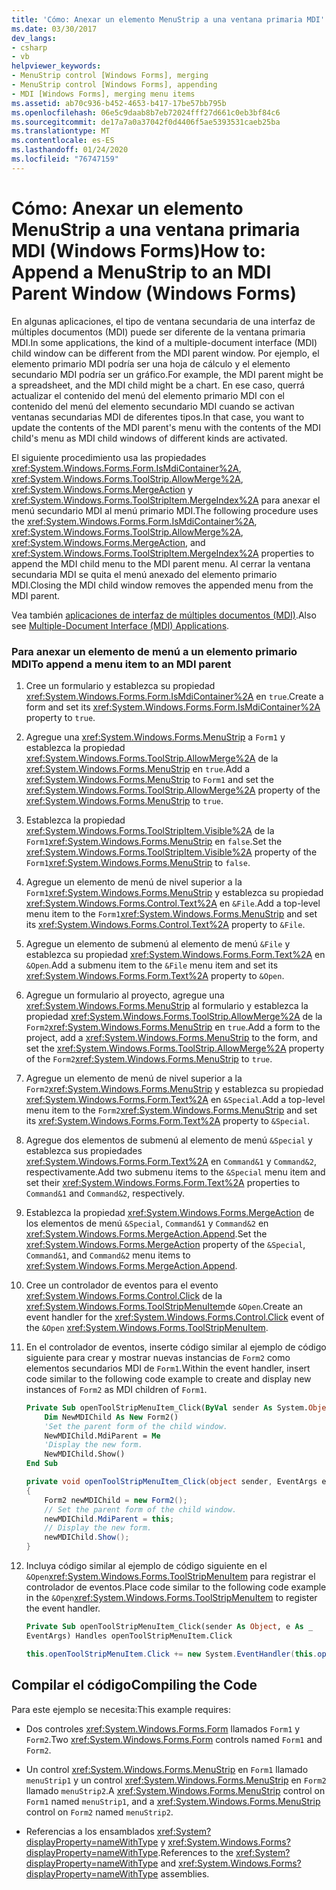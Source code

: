 ```yaml
---
title: 'Cómo: Anexar un elemento MenuStrip a una ventana primaria MDI'
ms.date: 03/30/2017
dev_langs:
- csharp
- vb
helpviewer_keywords:
- MenuStrip control [Windows Forms], merging
- MenuStrip control [Windows Forms], appending
- MDI [Windows Forms], merging menu items
ms.assetid: ab70c936-b452-4653-b417-17be57bb795b
ms.openlocfilehash: 06e5c9daab8b7eb72024fff27d661c0eb3bf84c6
ms.sourcegitcommit: de17a7a0a37042f0d4406f5ae5393531caeb25ba
ms.translationtype: MT
ms.contentlocale: es-ES
ms.lasthandoff: 01/24/2020
ms.locfileid: "76747159"
---
```

# <a name="how-to-append-a-menustrip-to-an-mdi-parent-window-windows-forms"></a><span data-ttu-id="4b773-102">Cómo: Anexar un elemento MenuStrip a una ventana primaria MDI (Windows Forms)</span><span class="sxs-lookup"><span data-stu-id="4b773-102">How to: Append a MenuStrip to an MDI Parent Window (Windows Forms)</span></span>
<span data-ttu-id="4b773-103">En algunas aplicaciones, el tipo de ventana secundaria de una interfaz de múltiples documentos (MDI) puede ser diferente de la ventana primaria MDI.</span><span class="sxs-lookup"><span data-stu-id="4b773-103">In some applications, the kind of a multiple-document interface (MDI) child window can be different from the MDI parent window.</span></span> <span data-ttu-id="4b773-104">Por ejemplo, el elemento primario MDI podría ser una hoja de cálculo y el elemento secundario MDI podría ser un gráfico.</span><span class="sxs-lookup"><span data-stu-id="4b773-104">For example, the MDI parent might be a spreadsheet, and the MDI child might be a chart.</span></span> <span data-ttu-id="4b773-105">En ese caso, querrá actualizar el contenido del menú del elemento primario MDI con el contenido del menú del elemento secundario MDI cuando se activan ventanas secundarias MDI de diferentes tipos.</span><span class="sxs-lookup"><span data-stu-id="4b773-105">In that case, you want to update the contents of the MDI parent's menu with the contents of the MDI child's menu as MDI child windows of different kinds are activated.</span></span>  
  
 <span data-ttu-id="4b773-106">El siguiente procedimiento usa las propiedades <xref:System.Windows.Forms.Form.IsMdiContainer%2A>, <xref:System.Windows.Forms.ToolStrip.AllowMerge%2A>, <xref:System.Windows.Forms.MergeAction> y <xref:System.Windows.Forms.ToolStripItem.MergeIndex%2A> para anexar el menú secundario MDI al menú primario MDI.</span><span class="sxs-lookup"><span data-stu-id="4b773-106">The following procedure uses the <xref:System.Windows.Forms.Form.IsMdiContainer%2A>, <xref:System.Windows.Forms.ToolStrip.AllowMerge%2A>, <xref:System.Windows.Forms.MergeAction>, and <xref:System.Windows.Forms.ToolStripItem.MergeIndex%2A> properties to append the MDI child menu to the MDI parent menu.</span></span> <span data-ttu-id="4b773-107">Al cerrar la ventana secundaria MDI se quita el menú anexado del elemento primario MDI.</span><span class="sxs-lookup"><span data-stu-id="4b773-107">Closing the MDI child window removes the appended menu from the MDI parent.</span></span>  
  
 <span data-ttu-id="4b773-108">Vea también [aplicaciones de interfaz de múltiples documentos (MDI)](../advanced/multiple-document-interface-mdi-applications.md).</span><span class="sxs-lookup"><span data-stu-id="4b773-108">Also see [Multiple-Document Interface (MDI) Applications](../advanced/multiple-document-interface-mdi-applications.md).</span></span>  
  
### <a name="to-append-a-menu-item-to-an-mdi-parent"></a><span data-ttu-id="4b773-109">Para anexar un elemento de menú a un elemento primario MDI</span><span class="sxs-lookup"><span data-stu-id="4b773-109">To append a menu item to an MDI parent</span></span>  
  
1. <span data-ttu-id="4b773-110">Cree un formulario y establezca su propiedad <xref:System.Windows.Forms.Form.IsMdiContainer%2A> en `true`.</span><span class="sxs-lookup"><span data-stu-id="4b773-110">Create a form and set its <xref:System.Windows.Forms.Form.IsMdiContainer%2A> property to `true`.</span></span>  
  
2. <span data-ttu-id="4b773-111">Agregue una <xref:System.Windows.Forms.MenuStrip> a `Form1` y establezca la propiedad <xref:System.Windows.Forms.ToolStrip.AllowMerge%2A> de la <xref:System.Windows.Forms.MenuStrip> en `true`.</span><span class="sxs-lookup"><span data-stu-id="4b773-111">Add a <xref:System.Windows.Forms.MenuStrip> to `Form1` and set the <xref:System.Windows.Forms.ToolStrip.AllowMerge%2A> property of the <xref:System.Windows.Forms.MenuStrip> to `true`.</span></span>  
  
3. <span data-ttu-id="4b773-112">Establezca la propiedad <xref:System.Windows.Forms.ToolStripItem.Visible%2A> de la `Form1`<xref:System.Windows.Forms.MenuStrip> en `false`.</span><span class="sxs-lookup"><span data-stu-id="4b773-112">Set the <xref:System.Windows.Forms.ToolStripItem.Visible%2A> property of the `Form1`<xref:System.Windows.Forms.MenuStrip> to `false`.</span></span>  
  
4. <span data-ttu-id="4b773-113">Agregue un elemento de menú de nivel superior a la `Form1`<xref:System.Windows.Forms.MenuStrip> y establezca su propiedad <xref:System.Windows.Forms.Control.Text%2A> en `&File`.</span><span class="sxs-lookup"><span data-stu-id="4b773-113">Add a top-level menu item to the `Form1`<xref:System.Windows.Forms.MenuStrip> and set its <xref:System.Windows.Forms.Control.Text%2A> property to `&File`.</span></span>  
  
5. <span data-ttu-id="4b773-114">Agregue un elemento de submenú al elemento de menú `&File` y establezca su propiedad <xref:System.Windows.Forms.Form.Text%2A> en `&Open`.</span><span class="sxs-lookup"><span data-stu-id="4b773-114">Add a submenu item to the `&File` menu item and set its <xref:System.Windows.Forms.Form.Text%2A> property to `&Open`.</span></span>  
  
6. <span data-ttu-id="4b773-115">Agregue un formulario al proyecto, agregue una <xref:System.Windows.Forms.MenuStrip> al formulario y establezca la propiedad <xref:System.Windows.Forms.ToolStrip.AllowMerge%2A> de la `Form2`<xref:System.Windows.Forms.MenuStrip> en `true`.</span><span class="sxs-lookup"><span data-stu-id="4b773-115">Add a form to the project, add a <xref:System.Windows.Forms.MenuStrip> to the form, and set the <xref:System.Windows.Forms.ToolStrip.AllowMerge%2A> property of the `Form2`<xref:System.Windows.Forms.MenuStrip> to `true`.</span></span>  
  
7. <span data-ttu-id="4b773-116">Agregue un elemento de menú de nivel superior a la `Form2`<xref:System.Windows.Forms.MenuStrip> y establezca su propiedad <xref:System.Windows.Forms.Form.Text%2A> en `&Special`.</span><span class="sxs-lookup"><span data-stu-id="4b773-116">Add a top-level menu item to the `Form2`<xref:System.Windows.Forms.MenuStrip> and set its <xref:System.Windows.Forms.Form.Text%2A> property to `&Special`.</span></span>  
  
8. <span data-ttu-id="4b773-117">Agregue dos elementos de submenú al elemento de menú `&Special` y establezca sus propiedades <xref:System.Windows.Forms.Form.Text%2A> en `Command&1` y `Command&2`, respectivamente.</span><span class="sxs-lookup"><span data-stu-id="4b773-117">Add two submenu items to the `&Special` menu item and set their <xref:System.Windows.Forms.Form.Text%2A> properties to `Command&1` and `Command&2`, respectively.</span></span>  
  
9. <span data-ttu-id="4b773-118">Establezca la propiedad <xref:System.Windows.Forms.MergeAction> de los elementos de menú `&Special`, `Command&1` y `Command&2` en <xref:System.Windows.Forms.MergeAction.Append>.</span><span class="sxs-lookup"><span data-stu-id="4b773-118">Set the <xref:System.Windows.Forms.MergeAction> property of the `&Special`, `Command&1`, and `Command&2` menu items to <xref:System.Windows.Forms.MergeAction.Append>.</span></span>  
  
10. <span data-ttu-id="4b773-119">Cree un controlador de eventos para el evento <xref:System.Windows.Forms.Control.Click> de la <xref:System.Windows.Forms.ToolStripMenuItem>de `&Open`.</span><span class="sxs-lookup"><span data-stu-id="4b773-119">Create an event handler for the <xref:System.Windows.Forms.Control.Click> event of the `&Open` <xref:System.Windows.Forms.ToolStripMenuItem>.</span></span>  
  
11. <span data-ttu-id="4b773-120">En el controlador de eventos, inserte código similar al ejemplo de código siguiente para crear y mostrar nuevas instancias de `Form2` como elementos secundarios MDI de `Form1`.</span><span class="sxs-lookup"><span data-stu-id="4b773-120">Within the event handler, insert code similar to the following code example to create and display new instances of `Form2` as MDI children of `Form1`.</span></span>  
  
    ```vb  
    Private Sub openToolStripMenuItem_Click(ByVal sender As System.Object, ByVal e As System.EventArgs) Handles openToolStripMenuItem.Click  
        Dim NewMDIChild As New Form2()  
        'Set the parent form of the child window.  
        NewMDIChild.MdiParent = Me  
        'Display the new form.  
        NewMDIChild.Show()  
    End Sub  
    ```  
  
    ```csharp  
    private void openToolStripMenuItem_Click(object sender, EventArgs e)  
    {  
        Form2 newMDIChild = new Form2();  
        // Set the parent form of the child window.  
        newMDIChild.MdiParent = this;  
        // Display the new form.  
        newMDIChild.Show();  
    }  
    ```  
  
12. <span data-ttu-id="4b773-121">Incluya código similar al ejemplo de código siguiente en el `&Open`<xref:System.Windows.Forms.ToolStripMenuItem> para registrar el controlador de eventos.</span><span class="sxs-lookup"><span data-stu-id="4b773-121">Place code similar to the following code example in the `&Open`<xref:System.Windows.Forms.ToolStripMenuItem> to register the event handler.</span></span>  
  
    ```vb  
    Private Sub openToolStripMenuItem_Click(sender As Object, e As _  
    EventArgs) Handles openToolStripMenuItem.Click  
    ```  
  
    ```csharp  
    this.openToolStripMenuItem.Click += new System.EventHandler(this.openToolStripMenuItem_Click);  
    ```  
  
## <a name="compiling-the-code"></a><span data-ttu-id="4b773-122">Compilar el código</span><span class="sxs-lookup"><span data-stu-id="4b773-122">Compiling the Code</span></span>  
 <span data-ttu-id="4b773-123">Para este ejemplo se necesita:</span><span class="sxs-lookup"><span data-stu-id="4b773-123">This example requires:</span></span>  
  
- <span data-ttu-id="4b773-124">Dos controles <xref:System.Windows.Forms.Form> llamados `Form1` y `Form2`.</span><span class="sxs-lookup"><span data-stu-id="4b773-124">Two <xref:System.Windows.Forms.Form> controls named `Form1` and `Form2`.</span></span>  
  
- <span data-ttu-id="4b773-125">Un control <xref:System.Windows.Forms.MenuStrip> en `Form1` llamado `menuStrip1` y un control <xref:System.Windows.Forms.MenuStrip> en `Form2` llamado `menuStrip2`.</span><span class="sxs-lookup"><span data-stu-id="4b773-125">A <xref:System.Windows.Forms.MenuStrip> control on `Form1` named `menuStrip1`, and a <xref:System.Windows.Forms.MenuStrip> control on `Form2` named `menuStrip2`.</span></span>  
  
- <span data-ttu-id="4b773-126">Referencias a los ensamblados <xref:System?displayProperty=nameWithType> y <xref:System.Windows.Forms?displayProperty=nameWithType>.</span><span class="sxs-lookup"><span data-stu-id="4b773-126">References to the <xref:System?displayProperty=nameWithType> and <xref:System.Windows.Forms?displayProperty=nameWithType> assemblies.</span></span>
